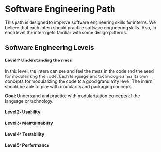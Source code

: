 # Software Engineering Path
This path is designed to improve software engineering skills for interns. We believe that each intern should practice software engineering skills. Also, in each level the intern gets familiar with some design patterns.

## Software Engineering Levels

#### Level 1: Understanding the mess
In this level, the intern can see and feel the mess in the code and the need for modularizing the code.
Each language and technologies has its own concepts for modularizing the code to a good granularity level.
The intern should be able to play with modularity and packaging concepts.

**Goal:** Understand and practice with modularization concepts of the language or technology.

#### Level 2: Usability

#### Level 3: Maintainability

#### Level 4: Testability

#### Level 5: Performance
